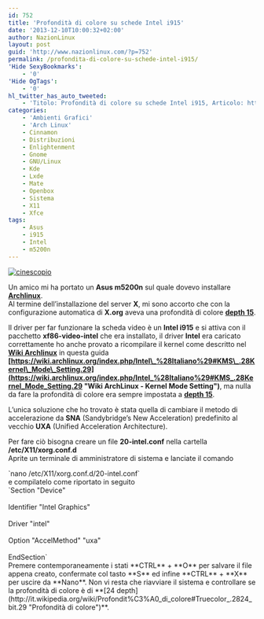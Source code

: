 ```yaml
---
id: 752
title: 'Profondità di colore su schede Intel i915'
date: '2013-12-10T10:00:32+02:00'
author: NazionLinux
layout: post
guid: 'http://www.nazionlinux.com/?p=752'
permalink: /profondita-di-colore-su-schede-intel-i915/
'Hide SexyBookmarks':
    - '0'
'Hide OgTags':
    - '0'
hl_twitter_has_auto_tweeted:
    - 'Titolo: Profondità di colore su schede Intel i915, Articolo: http://www.nazionlinux.com/?p=752'
categories:
    - 'Ambienti Grafici'
    - 'Arch Linux'
    - Cinnamon
    - Distribuzioni
    - Enlightenment
    - Gnome
    - GNU/Linux
    - Kde
    - Lxde
    - Mate
    - Openbox
    - Sistema
    - X11
    - Xfce
tags:
    - Asus
    - i915
    - Intel
    - m5200n
---
```


[![cinescopio](https://i0.wp.com/www.nazionlinux.com/wp-content/uploads/2014/01/cinescopio-e1390431501772.jpg?resize=640%2C480)](https://i0.wp.com/www.nazionlinux.com/wp-content/uploads/2014/01/cinescopio-e1390431501772.jpg)

Un amico mi ha portato un **Asus m5200n** sul quale dovevo installare **[Archlinux](http://www.archlinux.org "Archlinux")**.  
Al termine dell’installazione del server **X**, mi sono accorto che con la configurazione automatica di **X.org** aveva una profondità di colore **[depth 15](http://it.wikipedia.org/wiki/Profondit%C3%A0_di_colore "Profondità di colore")**.

Il driver per far funzionare la scheda video è un **Intel i915** e si attiva con il pacchetto **xf86-video-intel** che era installato, il driver **Intel** era caricato correttamente ho anche provato a ricompilare il kernel come descritto nel **[Wiki Archlinux](https://wiki.archlinux.org/index.php/Intel_%28Italiano%29 "Wiki ArchLinux")** in questa guida **[https://wiki.archlinux.org/index.php/Intel\_%28Italiano%29#KMS\_.28Kernel\_Mode\_Setting.29](https://wiki.archlinux.org/index.php/Intel_%28Italiano%29#KMS_.28Kernel_Mode_Setting.29 "Wiki ArchLinux - Kernel Mode Setting")**, ma nulla da fare la profondità di colore era sempre impostata a **[depth 15](http://it.wikipedia.org/wiki/Profondit%C3%A0_di_colore "Profondità di colore")**.

L’unica soluzione che ho trovato è stata quella di cambiare il metodo di accelerazione da **SNA** (Sandybridge’s New Acceleration) predefinito al vecchio **UXA** (Unified Acceleration Architecture).

Per fare ciò bisogna creare un file **20-intel.conf** nella cartella **/etc/X11/xorg.conf.d**  
Aprite un terminale di amministratore di sistema e lanciate il comando

<div class="wp-terminal">`nano /etc/X11/xorg.conf.d/20-intel.conf`</div>e compilatelo come riportato in seguito

<div class="wp-terminal">`Section "Device"<br></br>Identifier "Intel Graphics"<br></br>Driver "intel"<br></br>Option "AccelMethod" "uxa"<br></br>EndSection`</div>Premere contemporaneamente i stati **CTRL** + **O** per salvare il file appena creato, confermate col tasto **S** ed infine **CTRL** + **X** per uscire da **Nano**.  
Non vi resta che riavviare il sistema e controllare se la profondità di colore è di **[24 depth](http://it.wikipedia.org/wiki/Profondit%C3%A0_di_colore#Truecolor_.2824_bit.29 "Profondità di colore")**.